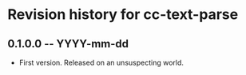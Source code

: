 # Revision history for cc-text-parse

## 0.1.0.0  -- YYYY-mm-dd

* First version. Released on an unsuspecting world.
